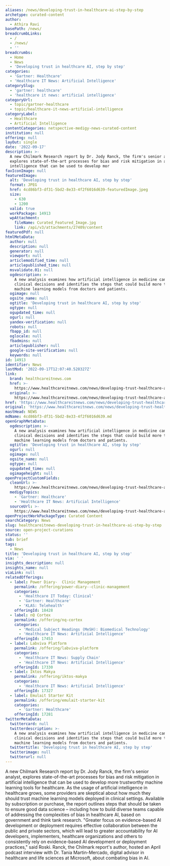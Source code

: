```yaml
---
aliases: /news/developing-trust-in-healthcare-ai-step-by-step
archetype: curated-content
author:
  - Athira Ravi
basePath: /news/
breadcrumbLinks:
  - /
  - /news/
  - ''
breadcrumbs:
  - Home
  - News
  - 'Developing trust in healthcare AI, step by step'
categories:
  - 'Gartner: Healthcare'
  - 'Healthcare IT News: Artificial Intelligence'
categorySlug:
  - 'gartner: healthcare'
  - 'healthcare it news: artificial intelligence'
categoryUrl:
  - topic/gartner-healthcare
  - topic/healthcare-it-news-artificial-intelligence
categoryLabel:
  - Healthcare
  - Artificial Intelligence
contentCategories: netspective-medigy-news-curated-content
institution: null
offering: null
layOut: single
date: '2022-09-17'
description: >-
  A new Chilmark Research report by Dr. Jody Ranck, the firm's senior analyst,
  explores state-of-the-art processes for bias and risk mitigation in artificial
  intelligence that can be used to develop mor
favIconImage: null
featuredImage:
  alt: 'Developing trust in healthcare AI, step by step'
  format: JPEG
  href: 4cd86bf3-df31-5bd2-8e33-4f2f6016d639-featuredImage.jpeg
  size:
    - 630
    - 1200
  valid: true
  workPackage: 14913
  wpAttachment:
    fileName: Curated_Featured_Image.jpg
    link: /api/v3/attachments/27409/content
featuredPdf: null
htmlMetaData:
  author: null
  description: null
  generator: null
  viewport: null
  articlemodified_time: null
  articlepublished_time: null
  msvalidate.01: null
  ogdescription: >-
    A new analysis examines how artificial intelligence in medicine can impact
    clinical decisions and identifies the steps that could build more trust in
    machine learning models from doctors and patients.
  ogimage: null
  ogsite_name: null
  ogtitle: 'Developing trust in healthcare AI, step by step'
  ogtype: null
  ogupdated_time: null
  ogurl: null
  yandex-verification: null
  robots: null
  fbapp_id: null
  oglocale: null
  fbadmins: null
  articlepublisher: null
  google-site-verification: null
  keywords: null
id: 14913
identifier: News
lastMod: '2022-09-17T12:07:40.528327Z'
link:
  brand: healthcareitnews.com
  href: >-
    https://www.healthcareitnews.com/news/developing-trust-healthcare-ai-step-step
  original: >-
    https://www.healthcareitnews.com/news/developing-trust-healthcare-ai-step-step
href: 'https://www.healthcareitnews.com/news/developing-trust-healthcare-ai-step-step'
original: 'https://www.healthcareitnews.com/news/developing-trust-healthcare-ai-step-step'
mastHead: NEWS
mdName: 4cd86bf3-df31-5bd2-8e33-4f2f6016d639.md
openGraphMetaData:
  ogdescription: >-
    A new analysis examines how artificial intelligence in medicine can impact
    clinical decisions and identifies the steps that could build more trust in
    machine learning models from doctors and patients.
  ogtitle: 'Developing trust in healthcare AI, step by step'
  ogurl: null
  ogimage: null
  ogsite_name: null
  ogtype: null
  ogupdated_time: null
  ogimageheight: null
openProjectCustomFields:
  cleanUrl: >-
    https://www.healthcareitnews.com/news/developing-trust-healthcare-ai-step-step
  medigyTopics:
    - 'Gartner: Healthcare'
    - 'Healthcare IT News: Artificial Intelligence'
  sourceUrl: >-
    https://www.healthcareitnews.com/news/developing-trust-healthcare-ai-step-step
openProjectWorkPackageType: Curated Content
searchCategory: News
slug: healthcareitnews-developing-trust-in-healthcare-ai-step-by-step
source: open-project-curations
status: ''
sub: brief
tags:
  - News
title: 'Developing trust in healthcare AI, step by step'
via: ' '
insights_description: null
insights_name: null
viaLink: null
relatedOfferings:
  - label: Power Diary-  Clinic Management
    permalink: /offering/power-diary--clinic-management
    categories:
      - 'Healthcare IT Today: Clinical'
      - 'Gartner: Healthcare'
      - 'KLAS: Telehealth'
    offeringId: 18428
  - label: nQ Cortex
    permalink: /offering/nq-cortex
    categories:
      - 'Medical Subject Headings (MeSH): Biomedical Technology'
      - 'Healthcare IT News: Artificial Intelligence'
    offeringId: 17453
  - label: Labviva Platform
    permalink: /offering/labviva-platform
    categories:
      - 'Healthcare IT News: Supply Chain'
      - 'Healthcare IT News: Artificial Intelligence'
    offeringId: 17330
  - label: Iktos Makya
    permalink: /offering/iktos-makya
    categories:
      - 'Healthcare IT News: Artificial Intelligence'
    offeringId: 17327
  - label: Emulait Starter Kit
    permalink: /offering/emulait-starter-kit
    categories:
      - 'Gartner: Healthcare'
    offeringId: 17281
twitterMetaData:
  twittercard: null
  twitterdescription: >-
    A new analysis examines how artificial intelligence in medicine can impact
    clinical decisions and identifies the steps that could build more trust in
    machine learning models from doctors and patients.
  twittertitle: 'Developing trust in healthcare AI, step by step'
  twitterimage: null
  twitterurl: null
---
```

<p>A new Chilmark Research report by Dr. Jody Ranck, the firm's senior analyst, explores state-of-the-art processes for bias and risk mitigation in artificial intelligence that can be used to develop more trustworthy machine learning tools for healthcare.
As the usage of artificial intelligence in healthcare grows, some providers are skeptical about how much they should trust machine learning models deployed in clinical settings.
Available by subscription or purchase, the report outlines steps that should be taken to ensure good data science – including how to build diverse teams capable of addressing the complexities of bias in healthcare AI, based on government and think tank research. "Greater focus on evidence-based AI development or deployment requires effective collaboration between the public and private sectors, which will lead to greater accountability for AI developers, implementers, healthcare organizations and others to consistently rely on evidence-based AI development or deployment practices," said Roski.
Ranck, the Chilmark report's author, hosted an April podcast interview with Dr. Tania Martin-Mercado, digital advisor in healthcare and life sciences at Microsoft, about combating bias in AI.</p>